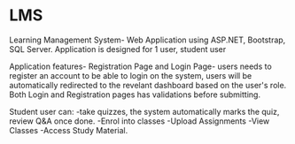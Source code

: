 # LMS 
Learning Management System- Web Application using ASP.NET, Bootstrap, SQL Server.
Application is designed for 1 user, student user

Application features- 
Registration Page and Login Page- users needs to register an account to be able to login on the system, users will be automatically redirected
to the revelant dashboard based on the user's role.
Both Login and Registration pages has validations before submitting.

Student user can: 
-take quizzes, the system automatically marks the quiz, review Q&A once done.
-Enrol into classes
-Upload Assignments
-View Classes
-Access Study Material.
